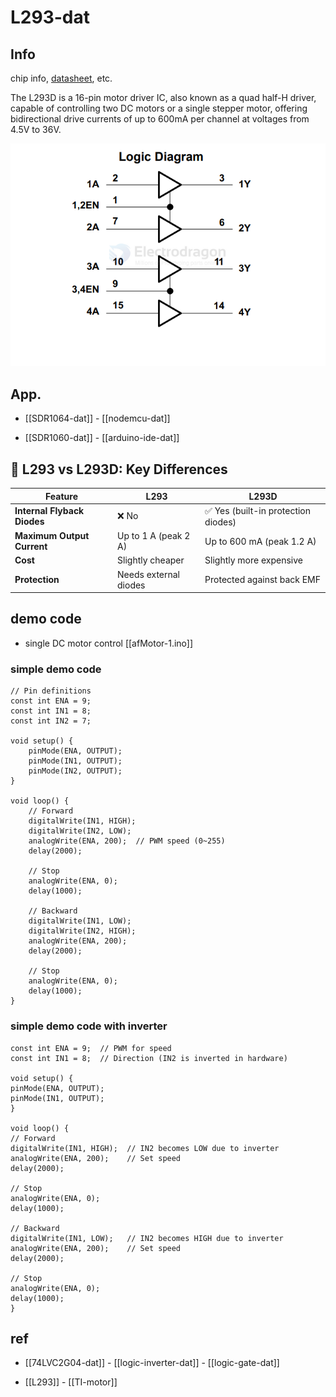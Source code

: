 
# L293-dat

## Info 
 
chip info, [datasheet](https://www.ti.com/lit/ds/symlink/l293.pdf), etc.

The L293D is a 16-pin motor driver IC, also known as a quad half-H driver, capable of controlling two DC motors or a single stepper motor, offering bidirectional drive currents of up to 600mA per channel at voltages from 4.5V to 36V. 

![](2025-03-25-15-46-12.png)

## App. 

- [[SDR1064-dat]] - [[nodemcu-dat]]

- [[SDR1060-dat]] - [[arduino-ide-dat]]


## 🔌 L293 vs L293D: Key Differences

| Feature                   | **L293**                        | **L293D**                           |
|---------------------------|----------------------------------|--------------------------------------|
| **Internal Flyback Diodes** | ❌ No                             | ✅ Yes (built-in protection diodes)   |
| **Maximum Output Current** | Up to 1 A (peak 2 A)            | Up to 600 mA (peak 1.2 A)            |
| **Cost**                  | Slightly cheaper                 | Slightly more expensive              |
| **Protection**            | Needs external diodes            | Protected against back EMF           |



## demo code 

- single DC motor control [[afMotor-1.ino]]

### simple demo code 

    // Pin definitions
    const int ENA = 9;
    const int IN1 = 8;
    const int IN2 = 7;

    void setup() {
        pinMode(ENA, OUTPUT);
        pinMode(IN1, OUTPUT);
        pinMode(IN2, OUTPUT);
    }

    void loop() {
        // Forward
        digitalWrite(IN1, HIGH);
        digitalWrite(IN2, LOW);
        analogWrite(ENA, 200);  // PWM speed (0~255)
        delay(2000);

        // Stop
        analogWrite(ENA, 0);
        delay(1000);

        // Backward
        digitalWrite(IN1, LOW);
        digitalWrite(IN2, HIGH);
        analogWrite(ENA, 200);
        delay(2000);

        // Stop
        analogWrite(ENA, 0);
        delay(1000);
    }

### simple demo code with inverter 



    const int ENA = 9;  // PWM for speed
    const int IN1 = 8;  // Direction (IN2 is inverted in hardware)

    void setup() {
    pinMode(ENA, OUTPUT);
    pinMode(IN1, OUTPUT);
    }

    void loop() {
    // Forward
    digitalWrite(IN1, HIGH);  // IN2 becomes LOW due to inverter
    analogWrite(ENA, 200);    // Set speed
    delay(2000);

    // Stop
    analogWrite(ENA, 0);
    delay(1000);

    // Backward
    digitalWrite(IN1, LOW);   // IN2 becomes HIGH due to inverter
    analogWrite(ENA, 200);    // Set speed
    delay(2000);

    // Stop
    analogWrite(ENA, 0);
    delay(1000);
    }



## ref 
 
- [[74LVC2G04-dat]] - [[logic-inverter-dat]] - [[logic-gate-dat]]

- [[L293]] - [[TI-motor]]
 

